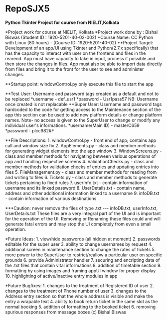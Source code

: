 # RepoSJX5
**Python Tkinter Project for course from NIELIT,Kolkata**

*Project work for course at NIELIT, Kolkata
*Project work done by : Bishal Biswas (Student ID : 1920-5201-40-02-002) 
*Course Name: CC Python with Linux (80 hours) - (Course ID: 1920-5201-40-02)
**Project Target: Development of an app/UI using Tkinter and Python(2.7.x specifically) that has the capacity to interact with user on the
frontend and files in the rearend. App must have capacity to take in input, process if possible and then store the changes in files.
App must also be able to import data directly from files and bring it to the front for the user to see and administer changes.

**Startup point: windowControl.py
    only execute this file to start the app
    
**Test User: Username and password tags created as a default and not to be replaced
  *username - def_usr1
  *password - Usr1pass57
  NB: Username once created is not replacable
**Super User: Username and password tags hardcoded to the code for getting access to the Maintenance section of the app
  this section can be used to add new platform details or change platform names. 
  Note- no access is given to the SuperUser to change or modify any individual user's informations.
    *username(Main ID) - masterC659
    *password - plcc982#F
    
**File Descriptions:
      1. windowControl.py - front end of app; contains app call and window size fix
      2. AppElements.py - class and member methods for generating widget elements into the app window
      3. WindowScreens.py - class and member methods for navigating between various operations of app and handling respective screens
      4. ValidationChecks.py - class and member methods for validation checks of entries and updating entries into files
      5. FileManagement.py - class and member methods for reading from and writing to files
      6. Tickets.py - class and member methods to generate tickets pertaining to fixed rules
      7. userInfo.txt - contain information of username and its linked password
      8. UserDetails.txt - contain name, address and other additional information linked to a username
      9. infoDB.txt - contain information of various destinations


***Caution: never remove the files of type .txt --- infoDB.txt, userInfo.txt, UserDetails.txt
These files are a very integral part of the UI and is important for the operation of the UI. Removing or Renaming these files 
could and will generate fatal errors and may stop the UI completely from even a small operation.


*Future Ideas: 1. view/hide passwords (all hidden at moment)
               2. passwords editable for the super user
               3. ability to change usernames by request
               4. additional screen in maintenance section to change the rates of tickets
               5. more power to the SuperUser to restrict/reallow a particular user on specific grounds 
               6. provide Administrator handler 
               7. securing and encripting data of the .txt files that contain vital informations
               8. addition of timetable section 
               9. formatting by using images and framing appUI window for proper display
              10. highlighting of active/inactive entry modules in app
               
*Future Bugfixes: 1. changes to the treatment of Registered ID of user
                  2. changes to the treatment of Phone number of user
                  3. changes to the Address entry section so that the whole address is visible and make the entry a wrapable text
                  4. ability to book return ticket in the same slot as the normal booking
                  5. addition of formatting to the booked ticket
                  6. removing spurious responses from message boxes
(c) Bishal Biswas
